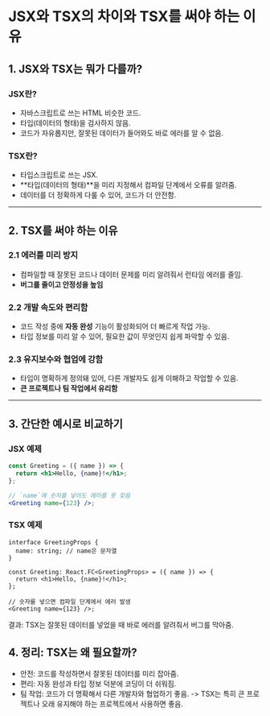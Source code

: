 # JSX와 TSX의 차이와 TSX를 써야 하는 이유

## 1. JSX와 TSX는 뭐가 다를까?
### **JSX**란?
- 자바스크립트로 쓰는 HTML 비슷한 코드.
- 타입(데이터의 형태)을 검사하지 않음.
- 코드가 자유롭지만, 잘못된 데이터가 들어와도 바로 에러를 알 수 없음.

### **TSX**란?
- 타입스크립트로 쓰는 JSX.
- **타입(데이터의 형태)**을 미리 지정해서 컴파일 단계에서 오류를 알려줌.
- 데이터를 더 정확하게 다룰 수 있어, 코드가 더 안전함.

---

## 2. TSX를 써야 하는 이유
### 2.1 **에러를 미리 방지**
- 컴파일할 때 잘못된 코드나 데이터 문제를 미리 알려줘서 런타임 에러를 줄임.
- **버그를 줄이고 안정성을 높임**

### 2.2 **개발 속도와 편리함**
- 코드 작성 중에 **자동 완성** 기능이 활성화되어 더 빠르게 작업 가능.
- 타입 정보를 미리 알 수 있어, 필요한 값이 무엇인지 쉽게 파악할 수 있음.

### 2.3 **유지보수와 협업에 강함**
- 타입이 명확하게 정의돼 있어, 다른 개발자도 쉽게 이해하고 작업할 수 있음.
- **큰 프로젝트나 팀 작업에서 유리함**

---

## 3. 간단한 예시로 비교하기
### JSX 예제
```jsx
const Greeting = ({ name }) => {
  return <h1>Hello, {name}!</h1>;
};

// `name`에 숫자를 넣어도 에러를 못 찾음
<Greeting name={123} />;
```

### TSX 예제
```tsx
interface GreetingProps {
  name: string; // name은 문자열
}

const Greeting: React.FC<GreetingProps> = ({ name }) => {
  return <h1>Hello, {name}!</h1>;
};

// 숫자를 넣으면 컴파일 단계에서 에러 발생
<Greeting name={123} />;
```
결과: TSX는 잘못된 데이터를 넣었을 때 바로 에러를 알려줘서 버그를 막아줌.

## 4. 정리: TSX는 왜 필요할까?
- 안전: 코드를 작성하면서 잘못된 데이터를 미리 잡아줌.
- 편리: 자동 완성과 타입 정보 덕분에 코딩이 더 쉬워짐.
- 팀 작업: 코드가 더 명확해서 다른 개발자와 협업하기 좋음.
-> TSX는 특히 큰 프로젝트나 오래 유지해야 하는 프로젝트에서 사용하면 좋음.
